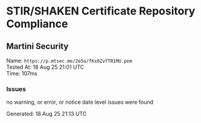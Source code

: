 # STIR/SHAKEN Certificate Repository Compliance

## Martini Security

Name: `https://p.mtsec.me/2e5a/fKx0ZvfTR1MU.pem`\
Tested At: 18 Aug 25 21:01 UTC\
Time: 107ms

### Issues

no warning, or error, or notice date level issues were found

Generated: 18 Aug 25 21:13 UTC